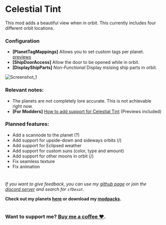 # Celestial Tint
This mod adds a beautiful view when in orbit. This currently includes four different orbit locations.  
### Configuration
- **[PlanetTagMappings]** Allows you to set custom tags per planet. [previews](https://github.com/sfDesat/Celestial-Tint/wiki/Adding-support-for-Celestial-Tint)
- **[ShipDoorAccess]** Allow the door to be opened while in orbit.
- **[DisplayShipParts]** *Non-Functional* Display msising ship parts in orbit.
  
![Screenshot_1](https://raw.githubusercontent.com/sfDesat/Celestial-Tint/main/Screenshots/Desert.png "Desert")
  
### Relevant notes:  
- The planets are not completely lore accurate. This is not achievable right now.
- **[For Modders]** [How to add support for Celestial Tint](https://github.com/sfDesat/Celestial-Tint/wiki/Adding-support-for-Celestial-Tint) (Previews included)
  
### Planned features:
- Add a scannode to the planet (?)
- Add support for upside-down and sideways orbits (/)
- Add support for Eclipsed weather
- Add support for custom suns (color, type and amount)
- Add support for other moons in orbit (/)
- Fix seamless texture
- Fix animation
# 
  
_If you want to give feedback, you can use my [github page](https://github.com/sfDesat/Celestial-Tint/issues) or join the [discord server](https://discord.gg/lcmod) and search for `sfDesat`._

**Check out my planets [here](https://thunderstore.io/c/lethal-company/p/sfDesat/) or download my [modpacks](https://thunderstore.io/c/lethal-company/p/sfDesat/?section=modpacks).**
#
### Want to support me? [Buy me a coffee ❤️](https://www.buymeacoffee.com/sfdesat).
